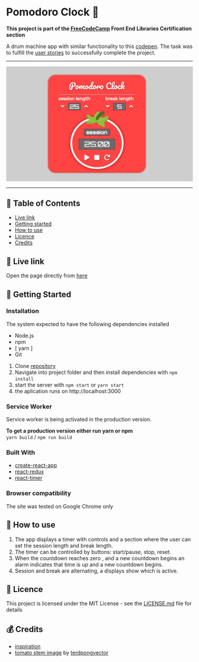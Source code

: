 # Pomodoro Clock 🍅

**This project is part of the [FreeCodeCamp](https://www.freecodecamp.org) Front End Libraries Certification section**

A drum machine app with similar functionality to this [codepen](https://codepen.io/freeCodeCamp/full/XpKrrW).
The task was to fulfill the [user stories](https://learn.freecodecamp.org/front-end-libraries/front-end-libraries-projects/build-a-pomodoro-clock/) to successfully complete the project.

***

<p align="center">
  <img src="https://github.com/jpacsai/Pomodoro_Clock/blob/master/src/screenshot.JPG" width="600" alt="application screenshot"/>
</p>

***

## 📑 Table of Contents
* [Live link](#-live-link)
* [Getting started](#-getting-started)
* [How to use](#-how-to-use)
* [Licence](#-licence)
* [Credits](#-credits)

## 🔗 Live link  
Open the page directly from [here](https://jpacsai.github.io/drum-machine-app/)  

## 🏁 Getting Started

### Installation  
The system expected to have the following dependencies installed
* Node.js
* npm
* [ yarn ]
* Git

1. Clone [repository](https://github.com/jpacsai/Neighborhood-App)
2. Navigate into project folder and then install dependencies with `npm install`
3. start the server with `npm start` or `yarn start`
4. the aplication runs on http://localhost:3000

### Service Worker  
Service worker is being activated in the production version.

**To get a production version either run yarn or npm**  
`yarn build` / `npm run build`

### Built With
* [create-react-app](https://www.npmjs.com/package/create-react-app)
* [react-redux](https://www.npmjs.com/package/react-redux)
* [react-timer](https://www.npmjs.com/package/react-timer)

### Browser compatibility  
The site was tested on Google Chrome only

## 🍴 How to use  
1. The app displays a timer with controls and a section where the user can set the session length and break length.
2. The timer can be controlled by buttons: start/pause, stop, reset.
3. When the countdown reaches zero , and a new countdown begins an alarm indicates that time is up and a new countdown begins.
4. Session and break are alternating, a displays show which is active.

## 📜 Licence

This project is licensed under the MIT License - see the [LICENSE.md](https://github.com/jpacsai/Pomodoro_Clock/blob/master/LICENSE) file for details

## 💰 Credits
- [inspiration](https://dribbble.com/shots/2190805-Pomodoro-Timer)
- [tomato stem image](https://www.freepik.com/free-vector/colored-vegetables-collection_991485.htm#term=tomato&page=4&position=19) by [terdpongvector](https://www.freepik.com/terdpongvector)
